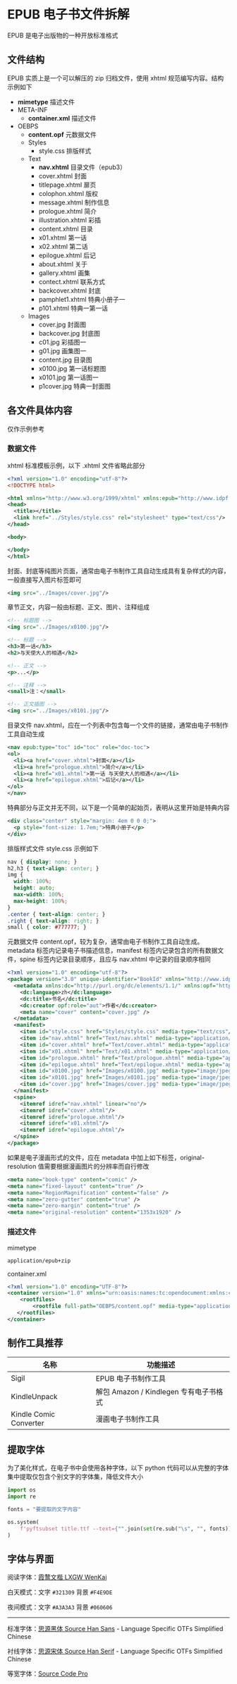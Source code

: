 # EPUB 电子书文件拆解

EPUB 是电子出版物的一种开放标准格式

## 文件结构

EPUB 实质上是一个可以解压的 zip 归档文件，使用 xhtml 规范编写内容。结构示例如下

- **mimetype** 描述文件
- META-INF
  - **container.xml** 描述文件
- OEBPS
  - **content.opf** 元数据文件
  - Styles
    - style.css 排版样式
  - Text
    - **nav.xhtml** 目录文件（epub3）
    - cover.xhtml 封面
    - titlepage.xhtml 扉页
    - colophon.xhtml 版权
    - message.xhtml 制作信息
    - prologue.xhtml 简介
    - illustration.xhtml 彩插
    - content.xhtml 目录
    - x01.xhtml 第一话
    - x02.xhtml 第二话
    - epilogue.xhtml 后记
    - about.xhtml 关于
    - gallery.xhtml 画集
    - contect.xhtml 联系方式
    - backcover.xhtml 封底
    - pamphlet1.xhtml 特典小册子一
    - p101.xhtml 特典一第一话
  - Images
    - cover.jpg 封面图
    - backcover.jpg 封底图
    - c01.jpg 彩插图一
    - g01.jpg 画集图一
    - content.jpg 目录图
    - x0100.jpg 第一话标题图
    - x0101.jpg 第一话图一
    - p1cover.jpg 特典一封面图

## 各文件具体内容

仅作示例参考

### 数据文件

xhtml 标准模板示例，以下 .xhtml 文件省略此部分

```xml
<?xml version="1.0" encoding="utf-8"?>
<!DOCTYPE html>

<html xmlns="http://www.w3.org/1999/xhtml" xmlns:epub="http://www.idpf.org/2007/ops">
<head>
  <title></title>
  <link href="../Styles/style.css" rel="stylesheet" type="text/css"/>
</head>

<body>

</body>
</html>
```

封面、封底等纯图片页面，通常由电子书制作工具自动生成具有复杂样式的内容，一般直接写入图片标签即可

```xml
<img src="../Images/cover.jpg"/>
```

章节正文，内容一般由标题、正文、图片、注释组成

```xml
<!-- 标题图 -->
<img src="../Images/x0100.jpg"/>

<!-- 标题 -->
<h3>第一话</h3>
<h2>与天使大人的相遇</h2>

<!-- 正文 -->
<p>...</p>

<!-- 注释 -->
<small>注：</small>

<!-- 正文插图 -->
<img src="../Images/x0101.jpg"/>
```

目录文件 nav.xhtml，应在一个列表中包含每一个文件的链接，通常由电子书制作工具自动生成

```xml
<nav epub:type="toc" id="toc" role="doc-toc">
<ol>
  <li><a href="cover.xhtml">封面</a></li>
  <li><a href="prologue.xhtml">简介</a></li>
  <li><a href="x01.xhtml">第一话 与天使大人的相遇</a></li>
  <li><a href="epilogue.xhtml">后记</a></li>
</ol>
</nav>
```

特典部分与正文并无不同，以下是一个简单的起始页，表明从这里开始是特典内容

```xml
<div class="center" style="margin: 4em 0 0 0;">
  <p style="font-size: 1.7em;">特典小册子</p>
</div>
```

排版样式文件 style.css 示例如下

```css
nav { display: none; }
h2,h3 { text-align: center; }
img {
  width: 100%;
  height: auto;
  max-width: 100%;
  max-height: 100%;
}
.center { text-align: center; }
.right { text-align: right; }
small { color: #777777; }
```

元数据文件 content.opf，较为复杂，通常由电子书制作工具自动生成。metadata 标签内记录电子书描述信息，manifest 标签内记录包含的所有数据文件，spine 标签内记录目录顺序，且应与 nav.xhtml 中记录的目录顺序相同

```xml
<?xml version="1.0" encoding="utf-8"?>
<package version="3.0" unique-identifier="BookId" xmlns="http://www.idpf.org/2007/opf">
  <metadata xmlns:dc="http://purl.org/dc/elements/1.1/" xmlns:opf="http://www.idpf.org/2007/opf">
    <dc:language>zh</dc:language>
    <dc:title>书名</dc:title>
    <dc:creator opf:role="aut">作者</dc:creator>
    <meta name="cover" content="cover.jpg" />
  </metadata>
  <manifest>
    <item id="style.css" href="Styles/style.css" media-type="text/css"/>
    <item id="nav.xhtml" href="Text/nav.xhtml" media-type="application/xhtml+xml" properties="nav"/>
    <item id="cover.xhtml" href="Text/cover.xhtml" media-type="application/xhtml+xml" properties="svg"/>
    <item id="x01.xhtml" href="Text/x01.xhtml" media-type="application/xhtml+xml"/>
    <item id="prologue.xhtml" href="Text/prologue.xhtml" media-type="application/xhtml+xml"/>
    <item id="epilogue.xhtml" href="Text/epilogue.xhtml" media-type="application/xhtml+xml"/>
    <item id="x0100.jpg" href="Images/x0100.jpg" media-type="image/jpeg"/>
    <item id="x0101.jpg" href="Images/x0101.jpg" media-type="image/jpeg"/>
    <item id="cover.jpg" href="Images/cover.jpg" media-type="image/jpeg" properties="cover-image"/>
  </manifest>
  <spine>
    <itemref idref="nav.xhtml" linear="no"/>
    <itemref idref="cover.xhtml"/>
    <itemref idref="prologue.xhtml"/>
    <itemref idref="x01.xhtml"/>
    <itemref idref="epilogue.xhtml"/>
  </spine>
</package>
```

如果是电子漫画形式的文件，应在 metadata 中加上如下标签，original-resolution 值需要根据漫画图片的分辨率而自行修改

```xml
<meta name="book-type" content="comic" />
<meta name="fixed-layout" content="true" />
<meta name="RegionMagnification" content="false" />
<meta name="zero-gutter" content="true" />
<meta name="zero-margin" content="true" />
<meta name="original-resolution" content="1353x1920" />
```

### 描述文件

mimetype

```console
application/epub+zip
```

container.xml

```xml
<?xml version="1.0" encoding="UTF-8"?>
<container version="1.0" xmlns="urn:oasis:names:tc:opendocument:xmlns:container">
    <rootfiles>
        <rootfile full-path="OEBPS/content.opf" media-type="application/oebps-package+xml"/>
   </rootfiles>
</container>
```

## 制作工具推荐

|名称|功能描述|
|-|-|
|Sigil|EPUB 电子书制作工具|
|KindleUnpack|解包 Amazon / Kindlegen 专有电子书格式|
|Kindle Comic Converter|漫画电子书制作工具|

## 提取字体

为了美化样式，在电子书中会使用各种字体，以下 python 代码可以从完整的字体集中提取仅包含个别文字的字体集，降低文件大小

```py
import os
import re

fonts = "要提取的文字内容"

os.system(
    f'pyftsubset title.ttf --text={"".join(set(re.sub("\s", "", fonts)))} --output-file=title.min.ttf'
)
```

## 字体与界面

阅读字体：[霞鹜文楷 LXGW WenKai](https://github.com/lxgw/LxgwWenKai)

白天模式：文字 `#321309` 背景 `#F4E9DE`

夜间模式：文字 `#A3A3A3` 背景 `#060606`

---

标准字体：[思源黑体 Source Han Sans](https://github.com/adobe-fonts/source-han-sans) - Language Specific OTFs Simplified Chinese

衬线字体：[思源宋体 Source Han Serif](https://github.com/adobe-fonts/source-han-serif) - Language Specific OTFs Simplified Chinese

等宽字体：[Source Code Pro](https://github.com/adobe-fonts/source-code-pro)
